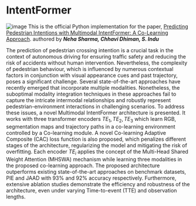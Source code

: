 # IntentFormer
![image](https://github.com/neha013/IntentFormer/assets/41139808/8e414118-1060-4f8c-85d4-dcab7df14211)
This is the official Python implementation for the paper, [Predicting Pedestrian Intentions with Multimodal IntentFormer: A Co-Learning Approach](https://www.google.com "Google's Homepage"). authored by ***Neha Sharma, Chhavi Dhiman, S. Indu***

The prediction of pedestrian crossing intention is a crucial task in the context of autonomous driving for ensuring traffic safety and reducing the risk of accidents without human intervention. Nevertheless, the complexity of pedestrian behaviour, which is influenced by numerous contextual factors in conjunction with visual appearance cues and past trajectory, poses a significant challenge. Several state-of-the-art approaches have recently emerged that incorporate multiple modalities. Nonetheless, the suboptimal modality integration techniques in these approaches fail to capture the intricate intermodal relationships and robustly represent pedestrian-environment interactions in challenging scenarios. To address these issues, a novel Multimodal IntentFormer architecture is presented. It works with three transformer encoders $TE_1,TE_2,TE_3$  which learn RGB, segmentation maps and trajectory paths in a co-learning environment controlled by a Co-learning module. A novel Co-learning Adaptive Composite (CAC) loss function is also proposed, which penalizes different stages of the architecture, regularizing the model and mitigating the risk of overfitting.  Each encoder $TE_i$  applies the concept of the Multi-Head Shared Weight Attention (MHSWA) mechanism while learning three modalities in the proposed co-learning approach. The proposed architecture outperforms existing state-of-the-art approaches on benchmark datasets, PIE and JAAD with 93% and 92% accuracy respectively. Furthermore, extensive ablation studies demonstrate the efficiency and robustness of the architecture, even under varying Time-to-event (TTE) and observation lengths. 
